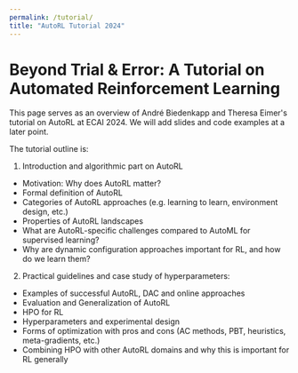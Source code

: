 ```yaml
---
permalink: /tutorial/
title: "AutoRL Tutorial 2024"
---
```


# Beyond Trial & Error: A Tutorial on Automated Reinforcement Learning

This page serves as an overview of André Biedenkapp and Theresa Eimer's tutorial on AutoRL at ECAI 2024. We will add slides and code examples at a later point.

The tutorial outline is:
1. Introduction and algorithmic part on AutoRL
- Motivation: Why does AutoRL matter?
- Formal definition of AutoRL
- Categories of AutoRL approaches (e.g. learning to learn, environment design, etc.)
- Properties of AutoRL landscapes
- What are AutoRL-specific challenges compared to AutoML for supervised learning? 
- Why are dynamic configuration approaches important for RL, and how do we learn them? 

2. Practical guidelines and case study of hyperparameters:
- Examples of successful AutoRL, DAC and online approaches
- Evaluation and Generalization of AutoRL
- HPO for RL
- Hyperparameters and experimental design
- Forms of optimization with pros and cons (AC methods, PBT, heuristics, meta-gradients, etc.)
- Combining HPO with other AutoRL domains and why this is important for RL generally
